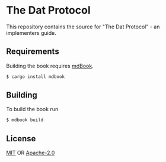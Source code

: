 # The Dat Protocol
This repository contains the source for "The Dat Protocol" - an implementers
guide.

## Requirements
Building the book requires [mdBook](https://github.com/azerupi/mdBook).
```sh
$ cargo install mdbook
```

## Building
To build the book run
```sh
$ mdbook build
```

## License
[MIT](./LICENSE-MIT) OR [Apache-2.0](./LICENSE-APACHE)
